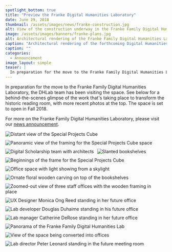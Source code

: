 ```yaml
---
spotlight_bottom: true
title: "Preview the Franke Digital Humanities Laboratory"
date: June 29, 2018
thumbnail: /assets/images/news/franke-construction.jpg
alt: View of the construction underway in the Franke Family Digital Humanities Laboratory
image: /assets/images/banners/franke-plans.jpg
alt: Architectural rendering of the Franke Family Digital Humanities Laboratory
caption: "Architectural rendering of the forthcoming Digital Humanities Lab in the Franke Family Reading Room, courtesy of Apicella + Bunton Architects, LLC (January 8, 2018)."
caption: ""
categories:
  - Announcement
image_layout: simple
teaser: |
  In preparation for the move to the Franke Family Digital Humanities Laboratory, the DHLab team has been visiting the space. Get a behind-the-scenes glimpse of the work that's taking place to transform the historic reading room.
---
```

In preparation for the move to the Franke Family Digital Humanities Laboratory, the DHLab team has been visiting the space. See below for a behind-the-scenes glimpse of the work that's taking place to transform the historic reading room, with more recent photos at the top. The space is set to open in Fall 2018.

For more on the Franke Family Digital Humanities Laboratory, please visit our <a href='http://dhlab.yale.edu/news/2018-05-10-franke-renovation.html' target='_blank'>news announcement</a>.

<img src='{{site.baseurl}}/assets/images/news/franke-cube-glass.jpg'
     alt="Distant view of the Special Projects Cube" 
     style='float: left; margin-right: 10px; padding-bottom: 10px' />
<img src='{{site.baseurl}}/assets/images/news/franke-cube-panorama.jpg'
     alt="Panoramic view of the framing for the Special Projects Cube space" 
     style='float: left; margin-right: 10px; padding-bottom: 10px' />
<img src='{{site.baseurl}}/assets/images/news/franke-team-cropped.jpg'
     alt="Digital Scholarship team with architects" 
     style='float: left; margin-right: 10px; padding-bottom: 10px' />
<img src='{{site.baseurl}}/assets/images/news/franke-bookshelves.jpg'
     alt="Slanted bookshelves" 
     style='float: left; margin-right: 10px; padding-bottom: 10px' />
<img src='{{site.baseurl}}/assets/images/news/franke-cube.jpg'
     alt="Beginnings of the frame for the Special Projects Cube" 
     style='float: left; margin-right: 10px; padding-bottom: 10px' />
<img src='{{site.baseurl}}/assets/images/news/franke-office-skylight.jpg'
     alt="Office space with light showing from a skylight" 
     style='float: left; margin-right: 10px; padding-bottom: 10px' />
<img src='{{site.baseurl}}/assets/images/news/franke-relief-cropped.jpg'
     alt="Ornate floral wooden carving on top of the bookshelves" 
     style='float: left; margin-right: 10px; padding-bottom: 10px' />
<img src='{{site.baseurl}}/assets/images/news/franke-offices-side.jpg'
     alt="Zoomed-out view of three staff offices with the wooden framing in place" 
     style='float: left; margin-right: 10px; padding-bottom: 10px' />
<img src='{{site.baseurl}}/assets/images/news/franke-mor.jpg'
     alt="UX Designer Monica Ong Reed standing in her future office" 
     style='float: left; margin-right: 10px; padding-bottom: 10px' />
<img src='{{site.baseurl}}/assets/images/news/franke-dd.jpg'
     alt="Lab developer Douglas Duhaime standing in his future office" 
     style='float: left; margin-right: 10px; padding-bottom: 10px' />
<img src='{{site.baseurl}}/assets/images/news/franke-cd.jpg'
     alt="Lab manager Catherine DeRose standing in her future office" 
     style='float: left; margin-right: 10px; padding-bottom: 10px' />
<img src='{{site.baseurl}}/assets/images/news/franke-panorama.jpg'
     alt="Panorama of the Franke Family Digital Humanities Lab" 
     style='float: left; margin-right: 10px; padding-bottom: 10px' />
<img src='{{site.baseurl}}/assets/images/news/franke-offices.jpg'
     alt="View of the space being converted into offices" 
     style='float: left; margin-right: 10px; padding-bottom: 10px' />
<img src='{{site.baseurl}}/assets/images/news/franke-pl.jpg'
     alt="Lab director Peter Leonard standing in the future meeting room" 
     style='float: left; margin-right: 10px; padding-bottom: 10px' />